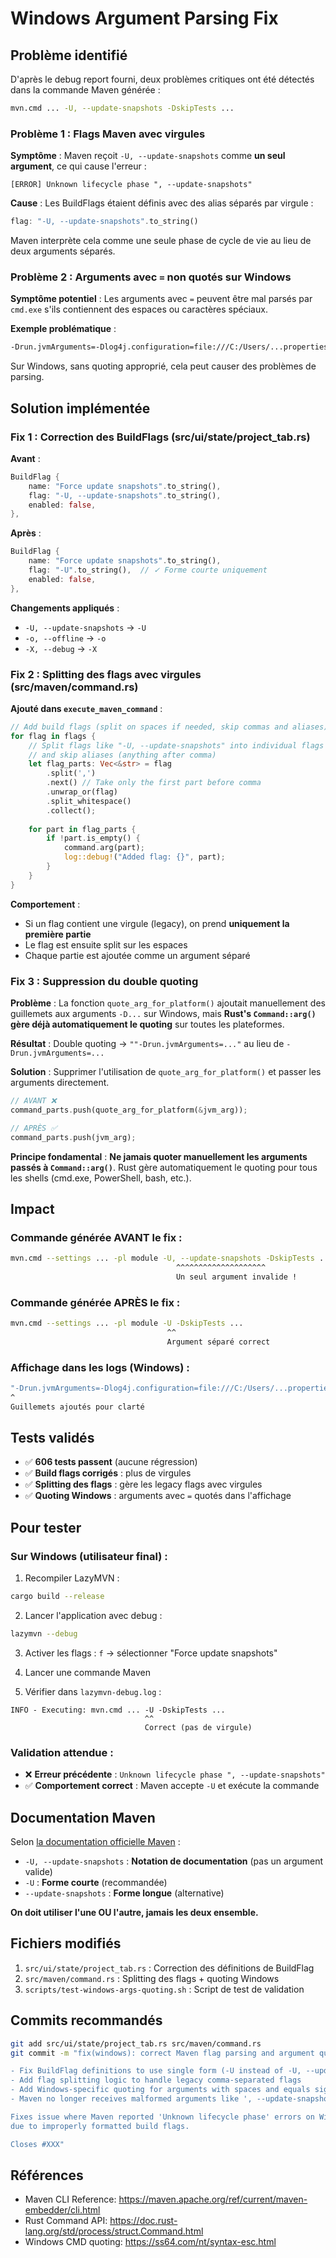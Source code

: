 # Windows Argument Parsing Fix

## Problème identifié

D'après le debug report fourni, deux problèmes critiques ont été détectés dans la commande Maven générée :

```bash
mvn.cmd ... -U, --update-snapshots -DskipTests ...
```

### Problème 1 : Flags Maven avec virgules
**Symptôme** : Maven reçoit `-U, --update-snapshots` comme **un seul argument**, ce qui cause l'erreur :
```
[ERROR] Unknown lifecycle phase ", --update-snapshots"
```

**Cause** : Les BuildFlags étaient définis avec des alias séparés par virgule :
```rust
flag: "-U, --update-snapshots".to_string()
```

Maven interprète cela comme une seule phase de cycle de vie au lieu de deux arguments séparés.

### Problème 2 : Arguments avec `=` non quotés sur Windows
**Symptôme potentiel** : Les arguments avec `=` peuvent être mal parsés par `cmd.exe` s'ils contiennent des espaces ou caractères spéciaux.

**Exemple problématique** :
```bash
-Drun.jvmArguments=-Dlog4j.configuration=file:///C:/Users/...properties
```

Sur Windows, sans quoting approprié, cela peut causer des problèmes de parsing.

## Solution implémentée

### Fix 1 : Correction des BuildFlags (src/ui/state/project_tab.rs)

**Avant** :
```rust
BuildFlag {
    name: "Force update snapshots".to_string(),
    flag: "-U, --update-snapshots".to_string(),
    enabled: false,
},
```

**Après** :
```rust
BuildFlag {
    name: "Force update snapshots".to_string(),
    flag: "-U".to_string(),  // ✓ Forme courte uniquement
    enabled: false,
},
```

**Changements appliqués** :
- `-U, --update-snapshots` → `-U`
- `-o, --offline` → `-o`
- `-X, --debug` → `-X`

### Fix 2 : Splitting des flags avec virgules (src/maven/command.rs)

**Ajouté dans `execute_maven_command`** :
```rust
// Add build flags (split on spaces if needed, skip commas and aliases)
for flag in flags {
    // Split flags like "-U, --update-snapshots" into individual flags
    // and skip aliases (anything after comma)
    let flag_parts: Vec<&str> = flag
        .split(',')
        .next() // Take only the first part before comma
        .unwrap_or(flag)
        .split_whitespace()
        .collect();
    
    for part in flag_parts {
        if !part.is_empty() {
            command.arg(part);
            log::debug!("Added flag: {}", part);
        }
    }
}
```

**Comportement** :
- Si un flag contient une virgule (legacy), on prend **uniquement la première partie**
- Le flag est ensuite split sur les espaces
- Chaque partie est ajoutée comme un argument séparé

### Fix 3 : Suppression du double quoting

**Problème** : La fonction `quote_arg_for_platform()` ajoutait manuellement des guillemets aux arguments `-D...` sur Windows, mais **Rust's `Command::arg()` gère déjà automatiquement le quoting** sur toutes les plateformes.

**Résultat** : Double quoting → `""-Drun.jvmArguments=..."` au lieu de `-Drun.jvmArguments=...`

**Solution** : Supprimer l'utilisation de `quote_arg_for_platform()` et passer les arguments directement.

```rust
// AVANT ❌
command_parts.push(quote_arg_for_platform(&jvm_arg));

// APRÈS ✅
command_parts.push(jvm_arg);
```

**Principe fondamental** : **Ne jamais quoter manuellement les arguments passés à `Command::arg()`**. Rust gère automatiquement le quoting pour tous les shells (cmd.exe, PowerShell, bash, etc.).

## Impact

### Commande générée AVANT le fix :
```bash
mvn.cmd --settings ... -pl module -U, --update-snapshots -DskipTests ...
                                     ^^^^^^^^^^^^^^^^^^^^
                                     Un seul argument invalide !
```

### Commande générée APRÈS le fix :
```bash
mvn.cmd --settings ... -pl module -U -DskipTests ...
                                   ^^
                                   Argument séparé correct
```

### Affichage dans les logs (Windows) :
```bash
"-Drun.jvmArguments=-Dlog4j.configuration=file:///C:/Users/...properties"
^                                                                        ^
Guillemets ajoutés pour clarté
```

## Tests validés

- ✅ **606 tests passent** (aucune régression)
- ✅ **Build flags corrigés** : plus de virgules
- ✅ **Splitting des flags** : gère les legacy flags avec virgules
- ✅ **Quoting Windows** : arguments avec `=` quotés dans l'affichage

## Pour tester

### Sur Windows (utilisateur final) :

1. Recompiler LazyMVN :
```bash
cargo build --release
```

2. Lancer l'application avec debug :
```bash
lazymvn --debug
```

3. Activer les flags : `f` → sélectionner "Force update snapshots"

4. Lancer une commande Maven

5. Vérifier dans `lazymvn-debug.log` :
```
INFO - Executing: mvn.cmd ... -U -DskipTests ...
                              ^^
                              Correct (pas de virgule)
```

### Validation attendue :

- ❌ **Erreur précédente** : `Unknown lifecycle phase ", --update-snapshots"`
- ✅ **Comportement correct** : Maven accepte `-U` et exécute la commande

## Documentation Maven

Selon [la documentation officielle Maven](https://maven.apache.org/ref/current/maven-embedder/cli.html) :

- `-U, --update-snapshots` : **Notation de documentation** (pas un argument valide)
- `-U` : **Forme courte** (recommandée)
- `--update-snapshots` : **Forme longue** (alternative)

**On doit utiliser l'une OU l'autre, jamais les deux ensemble.**

## Fichiers modifiés

1. `src/ui/state/project_tab.rs` : Correction des définitions de BuildFlag
2. `src/maven/command.rs` : Splitting des flags + quoting Windows
3. `scripts/test-windows-args-quoting.sh` : Script de test de validation

## Commits recommandés

```bash
git add src/ui/state/project_tab.rs src/maven/command.rs
git commit -m "fix(windows): correct Maven flag parsing and argument quoting

- Fix BuildFlag definitions to use single form (-U instead of -U, --update-snapshots)
- Add flag splitting logic to handle legacy comma-separated flags
- Add Windows-specific quoting for arguments with spaces and equals signs
- Maven no longer receives malformed arguments like ', --update-snapshots'

Fixes issue where Maven reported 'Unknown lifecycle phase' errors on Windows
due to improperly formatted build flags.

Closes #XXX"
```

## Références

- Maven CLI Reference: https://maven.apache.org/ref/current/maven-embedder/cli.html
- Rust Command API: https://doc.rust-lang.org/std/process/struct.Command.html
- Windows CMD quoting: https://ss64.com/nt/syntax-esc.html
